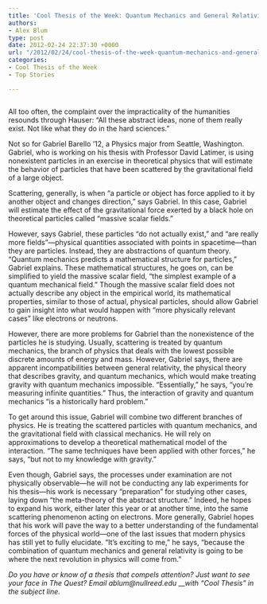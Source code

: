 ```yaml
---
title: 'Cool Thesis of the Week: Quantum Mechanics and General Relativity'
authors:
- Alex Blum
type: post
date: 2012-02-24 22:37:30 +0000
url: "/2012/02/24/cool-thesis-of-the-week-quantum-mechanics-and-general-relativity/"
categories:
- Cool Thesis of the Week
- Top Stories

---
```

<a href="http://www.reedquest.org/2012/02/cool-thesis-of-the-week-quantum-mechanics-and-general-relativity/thesisweb/" rel="attachment wp-att-1344"><img class="aligncenter size-full wp-image-1344" title="Gabriel Barello" src="https://i2.wp.com/www.reedquest.org/wp-content/uploads/2012/02/Thesisweb.jpg?resize=770%2C430" alt="" data-recalc-dims="1" /></a>

All too often, the complaint over the impracticality of the humanities resounds through Hauser: “All these abstract ideas, none of them really exist. Not like what they do in the hard sciences.”

Not so for Gabriel Barello &#8217;12, a Physics major from Seattle, Washington. Gabriel, who is working on his thesis with Professor David Latimer, is using nonexistent particles in an exercise in theoretical physics that will estimate the behavior of particles that have been scattered by the gravitational field of a large object.

Scattering, generally, is when “a particle or object has force applied to it by another object and changes direction,” says Gabriel. In this case, Gabriel will estimate the effect of the gravitational force exerted by a black hole on theoretical particles called “massive scalar fields.”

However, says Gabriel, these particles “do not actually exist,” and “are really more fields”—physical quantities associated with points in spacetime—than they are particles. Instead, they are abstractions of quantum theory. “Quantum mechanics predicts a mathematical structure for particles,” Gabriel explains. These mathematical structures, he goes on, can be simplified to yield the massive scalar field, “the simplest example of a quantum mechanical field.” Though the massive scalar field does not actually describe any object in the empirical world, its mathematical properties, similar to those of actual, physical particles, should allow Gabriel to gain insight into what would happen with “more physically relevant cases” like electrons or neutrons.

However, there are more problems for Gabriel than the nonexistence of the particles he is studying. Usually, scattering is treated by quantum mechanics, the branch of physics that deals with the lowest possible discrete amounts of energy and mass. However, Gabriel says, there are apparent incompatibilities between general relativity, the physical theory that describes gravity, and quantum mechanics, which would make treating gravity with quantum mechanics impossible. “Essentially,” he says, “you&#8217;re measuring infinite quantities.” Thus, the interaction of gravity and quantum mechanics “is a historically hard problem.”

To get around this issue, Gabriel will combine two different branches of physics. He is treating the scattered particles with quantum mechanics, and the gravitational field with classical mechanics. He will rely on approximations to develop a theoretical mathematical model of the interaction. “The same techniques have been applied with other forces,” he says, “but not to my knowledge with gravity.”

Even though, Gabriel says, the processes under examination are not physically observable—he will not be conducting any lab experiments for his thesis—his work is necessary “preparation” for studying other cases, laying down “the meta-theory of the abstract structure.” Indeed, he hopes to expand his work, either later this year or at another time, into the same scattering phenomenon acting on electrons. More generally, Gabriel hopes that his work will pave the way to a better understanding of the fundamental forces of the physical world—one of the last issues that modern physics has still yet to fully elucidate. “It&#8217;s exciting to me,” he says, “because the combination of quantum mechanics and general relativity is going to be where the next revolution in physics will come from.”

_Do you have or know of a thesis that compels attention? Just want to see your face in The Quest? Email &#x61;&#x62;&#x6c;&#x75;&#x6d;&#x40;<span class="oe_displaynone">null</span>&#x72;&#x65;&#x65;&#x64;&#x2e;&#x65;&#x64;&#x75;_ ___with “Cool Thesis” in the subject line._